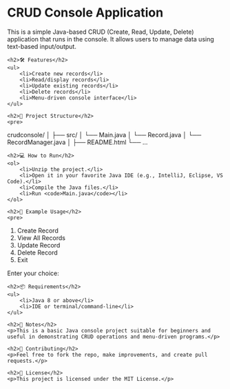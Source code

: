 <h1>CRUD Console Application</h1>
    <p>This is a simple Java-based CRUD (Create, Read, Update, Delete) application that runs in the console. It allows users to manage data using text-based input/output.</p>

    <h2>🛠️ Features</h2>
    <ul>
        <li>Create new records</li>
        <li>Read/display records</li>
        <li>Update existing records</li>
        <li>Delete records</li>
        <li>Menu-driven console interface</li>
    </ul>

    <h2>📁 Project Structure</h2>
    <pre>
crudconsole/
│
├── src/
│   └── Main.java
│   └── Record.java
│   └── RecordManager.java
│
├── README.html
└── ...
    </pre>

    <h2>💻 How to Run</h2>
    <ol>
        <li>Unzip the project.</li>
        <li>Open it in your favorite Java IDE (e.g., IntelliJ, Eclipse, VS Code).</li>
        <li>Compile the Java files.</li>
        <li>Run <code>Main.java</code></li>
    </ol>

    <h2>📝 Example Usage</h2>
    <pre>
1. Create Record
2. View All Records
3. Update Record
4. Delete Record
5. Exit

Enter your choice:
    </pre>

    <h2>📦 Requirements</h2>
    <ul>
        <li>Java 8 or above</li>
        <li>IDE or terminal/command-line</li>
    </ul>

    <h2>📌 Notes</h2>
    <p>This is a basic Java console project suitable for beginners and useful in demonstrating CRUD operations and menu-driven programs.</p>

    <h2>🤝 Contributing</h2>
    <p>Feel free to fork the repo, make improvements, and create pull requests.</p>

    <h2>📜 License</h2>
    <p>This project is licensed under the MIT License.</p>
